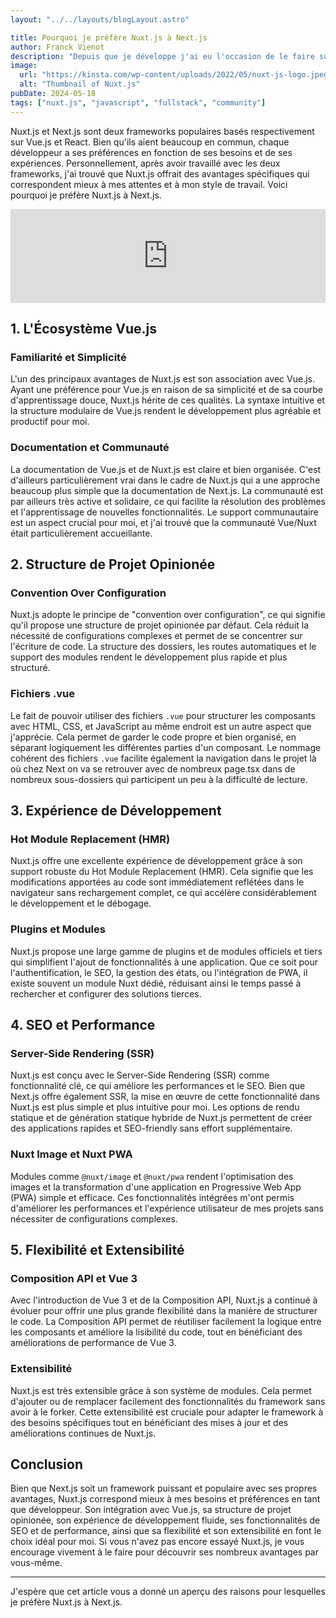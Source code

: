 ```yaml
---
layout: "../../layouts/blogLayout.astro"

title: Pourquoi je préfère Nuxt.js à Next.js
author: Franck Vienot
description: "Depuis que je développe j'ai eu l'occasion de le faire sur Next et Nuxt... Voyons pourquoi je préfère Nuxt.js !"
image:
  url: "https://kinsta.com/wp-content/uploads/2022/05/nuxt-js-logo.jpeg"
  alt: "Thumbnail of Nuxt.js"
pubDate: 2024-05-18
tags: ["nuxt.js", "javascript", "fullstack", "community"]
---
```


Nuxt.js et Next.js sont deux frameworks populaires basés respectivement sur Vue.js et React. Bien qu'ils aient beaucoup en commun, chaque développeur a ses préférences en fonction de ses besoins et de ses expériences. Personnellement, après avoir travaillé avec les deux frameworks, j'ai trouvé que Nuxt.js offrait des avantages spécifiques qui correspondent mieux à mes attentes et à mon style de travail. Voici pourquoi je préfère Nuxt.js à Next.js.

<!-- markdownlint-disable-next-line MD033 -->
<iframe width="100%" src="https://www.youtube.com/embed/dCxSsr5xuL8?si=L7CDznexR29jpHTz" title="YouTube video player" frameborder="0" allow="accelerometer; autoplay; clipboard-write; encrypted-media; gyroscope; picture-in-picture; web-share" referrerpolicy="strict-origin-when-cross-origin" allowfullscreen></iframe>

## 1. L'Écosystème Vue.js

### Familiarité et Simplicité

L'un des principaux avantages de Nuxt.js est son association avec Vue.js. Ayant une préférence pour Vue.js en raison de sa simplicité et de sa courbe d'apprentissage douce, Nuxt.js hérite de ces qualités. La syntaxe intuitive et la structure modulaire de Vue.js rendent le développement plus agréable et productif pour moi.

### Documentation et Communauté

La documentation de Vue.js et de Nuxt.js est claire et bien organisée. C'est d'ailleurs particulièrement vrai dans le cadre de Nuxt.js qui a une approche beaucoup plus simple que la documentation de Next.js. La communauté est par ailleurs très active et solidaire, ce qui facilite la résolution des problèmes et l'apprentissage de nouvelles fonctionnalités. Le support communautaire est un aspect crucial pour moi, et j'ai trouvé que la communauté Vue/Nuxt était particulièrement accueillante.

## 2. Structure de Projet Opinionée

### Convention Over Configuration

Nuxt.js adopte le principe de "convention over configuration", ce qui signifie qu'il propose une structure de projet opinionée par défaut. Cela réduit la nécessité de configurations complexes et permet de se concentrer sur l'écriture de code. La structure des dossiers, les routes automatiques et le support des modules rendent le développement plus rapide et plus structuré.

### Fichiers .vue

Le fait de pouvoir utiliser des fichiers `.vue` pour structurer les composants avec HTML, CSS, et JavaScript au même endroit est un autre aspect que j'apprécie. Cela permet de garder le code propre et bien organisé, en séparant logiquement les différentes parties d'un composant. Le nommage cohérent des fichiers `.vue` facilite également la navigation dans le projet là où chez Next on va se retrouver avec de nombreux page.tsx dans de nombreux sous-dossiers qui participent un peu à la difficulté de lecture.

## 3. Expérience de Développement

### Hot Module Replacement (HMR)

Nuxt.js offre une excellente expérience de développement grâce à son support robuste du Hot Module Replacement (HMR). Cela signifie que les modifications apportées au code sont immédiatement reflétées dans le navigateur sans rechargement complet, ce qui accélère considérablement le développement et le débogage.

### Plugins et Modules

Nuxt.js propose une large gamme de plugins et de modules officiels et tiers qui simplifient l'ajout de fonctionnalités à une application. Que ce soit pour l'authentification, le SEO, la gestion des états, ou l'intégration de PWA, il existe souvent un module Nuxt dédié, réduisant ainsi le temps passé à rechercher et configurer des solutions tierces.

## 4. SEO et Performance

### Server-Side Rendering (SSR)

Nuxt.js est conçu avec le Server-Side Rendering (SSR) comme fonctionnalité clé, ce qui améliore les performances et le SEO. Bien que Next.js offre également SSR, la mise en œuvre de cette fonctionnalité dans Nuxt.js est plus simple et plus intuitive pour moi. Les options de rendu statique et de génération statique hybride de Nuxt.js permettent de créer des applications rapides et SEO-friendly sans effort supplémentaire.

### Nuxt Image et Nuxt PWA

Modules comme `@nuxt/image` et `@nuxt/pwa` rendent l'optimisation des images et la transformation d'une application en Progressive Web App (PWA) simple et efficace. Ces fonctionnalités intégrées m'ont permis d'améliorer les performances et l'expérience utilisateur de mes projets sans nécessiter de configurations complexes.

## 5. Flexibilité et Extensibilité

### Composition API et Vue 3

Avec l'introduction de Vue 3 et de la Composition API, Nuxt.js a continué à évoluer pour offrir une plus grande flexibilité dans la manière de structurer le code. La Composition API permet de réutiliser facilement la logique entre les composants et améliore la lisibilité du code, tout en bénéficiant des améliorations de performance de Vue 3.

### Extensibilité

Nuxt.js est très extensible grâce à son système de modules. Cela permet d'ajouter ou de remplacer facilement des fonctionnalités du framework sans avoir à le forker. Cette extensibilité est cruciale pour adapter le framework à des besoins spécifiques tout en bénéficiant des mises à jour et des améliorations continues de Nuxt.js.

## Conclusion

Bien que Next.js soit un framework puissant et populaire avec ses propres avantages, Nuxt.js correspond mieux à mes besoins et préférences en tant que développeur. Son intégration avec Vue.js, sa structure de projet opinionée, son expérience de développement fluide, ses fonctionnalités de SEO et de performance, ainsi que sa flexibilité et son extensibilité en font le choix idéal pour moi. Si vous n'avez pas encore essayé Nuxt.js, je vous encourage vivement à le faire pour découvrir ses nombreux avantages par vous-même.

---

J'espère que cet article vous a donné un aperçu des raisons pour lesquelles je préfère Nuxt.js à Next.js.
